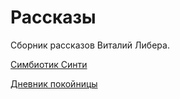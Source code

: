 # Рассказы

Сборник рассказов Виталий Либера.

[Симбиотик Синти](stories/symbiotic_сynthi.md)

[Дневник покойницы](stories/diary_of_dead_girl.md)